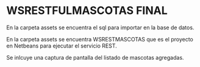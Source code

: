 # WSRESTFULMASCOTAS FINAL

En la carpeta assets se encuentra el sql para importar en la base de datos.

En la carpeta assets se encuentra WSRESTMASCOTAS que es el proyecto en Netbeans para ejecutar el servicio REST.

Se inlcuye una captura de pantalla del listado de mascotas agregadas.